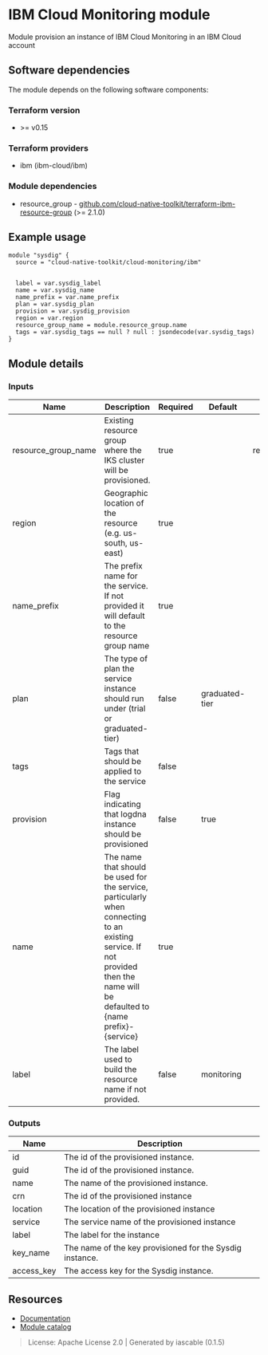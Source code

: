 # IBM Cloud Monitoring module

Module provision an instance of IBM Cloud Monitoring in an IBM Cloud account


## Software dependencies

The module depends on the following software components:

### Terraform version

- \>= v0.15

### Terraform providers


- ibm (ibm-cloud/ibm)

### Module dependencies


- resource_group - [github.com/cloud-native-toolkit/terraform-ibm-resource-group](https://github.com/cloud-native-toolkit/terraform-ibm-resource-group) (>= 2.1.0)

## Example usage

```hcl
module "sysdig" {
  source = "cloud-native-toolkit/cloud-monitoring/ibm"


  label = var.sysdig_label
  name = var.sysdig_name
  name_prefix = var.name_prefix
  plan = var.sysdig_plan
  provision = var.sysdig_provision
  region = var.region
  resource_group_name = module.resource_group.name
  tags = var.sysdig_tags == null ? null : jsondecode(var.sysdig_tags)
}

```

## Module details

### Inputs

| Name | Description | Required | Default | Source |
|------|-------------|---------|----------|--------|
| resource_group_name | Existing resource group where the IKS cluster will be provisioned. | true |  | resource_group.name |
| region | Geographic location of the resource (e.g. us-south, us-east) | true |  |  |
| name_prefix | The prefix name for the service. If not provided it will default to the resource group name | true |  |  |
| plan | The type of plan the service instance should run under (trial or graduated-tier) | false | graduated-tier |  |
| tags | Tags that should be applied to the service | false |  |  |
| provision | Flag indicating that logdna instance should be provisioned | false | true |  |
| name | The name that should be used for the service, particularly when connecting to an existing service. If not provided then the name will be defaulted to {name prefix}-{service} | true |  |  |
| label | The label used to build the resource name if not provided. | false | monitoring |  |

### Outputs

| Name | Description |
|------|-------------|
| id | The id of the provisioned instance. |
| guid | The id of the provisioned instance. |
| name | The name of the provisioned instance. |
| crn | The id of the provisioned instance |
| location | The location of the provisioned instance |
| service | The service name of the provisioned instance |
| label | The label for the instance |
| key_name | The name of the key provisioned for the Sysdig instance. |
| access_key | The access key for the Sysdig instance. |

## Resources

- [Documentation](https://operate.cloudnativetoolkit.dev)
- [Module catalog](https://modules.cloudnativetoolkit.dev)

> License: Apache License 2.0 | Generated by iascable (0.1.5)
